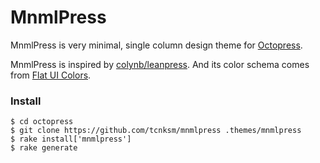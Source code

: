 MnmlPress
====

MnmlPress is very minimal, single column design theme for [Octopress](https://github.com/imathis/octopress).

MnmlPress is inspired by [colynb/leanpress](https://github.com/colynb/leanpress). And its color schema comes from [Flat UI Colors](http://flatuicolors.com/).

### Install

    $ cd octopress
    $ git clone https://github.com/tcnksm/mnmlpress .themes/mnmlpress
    $ rake install['mnmlpress']
    $ rake generate




